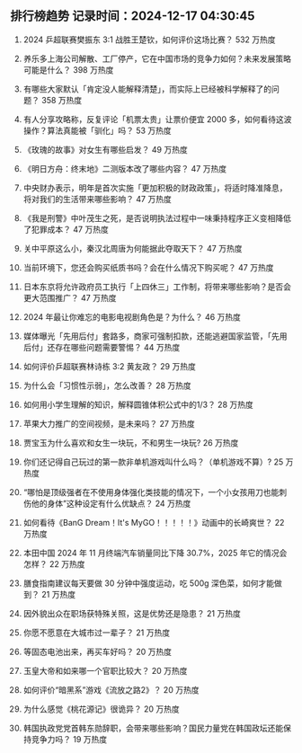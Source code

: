 
## 排行榜趋势 记录时间：2024-12-17 04:30:45
  
  1. 2024 乒超联赛樊振东 3:1 战胜王楚钦，如何评价这场比赛？ 532 万热度
    
  2. 养乐多上海公司解散、工厂停产，它在中国市场的竞争力如何？未来发展策略可能是什么？ 398 万热度
    
  3. 有哪些大家默认「肯定没人能解释清楚」，而实际上已经被科学解释了的问题？ 358 万热度
    
  4. 有人分享攻略称，反复评论「机票太贵」让票价便宜 2000 多，如何看待这波操作？算法真能被「驯化」吗？ 53 万热度
    
  5. 《玫瑰的故事》对女生有哪些启发？ 49 万热度
    
  6. 《明日方舟：终末地》二测版本改了哪些内容？ 47 万热度
    
  7. 中央财办表示，明年是首次实施「更加积极的财政政策」，将适时降准降息，将对我们的生活带来哪些影响？ 47 万热度
    
  8. 《我是刑警》中叶茂生之死，是否说明执法过程中一味秉持程序正义变相降低了犯罪成本？ 47 万热度
    
  9. 关中平原这么小，秦汉北周唐为何能据此夺取天下？ 47 万热度
    
  10. 当前环境下，您还会购买纸质书吗？会在什么情况下购买呢？ 47 万热度
    
  11. 日本东京将允许政府员工执行「上四休三」工作制，将带来哪些影响？是否会更大范围推广？ 47 万热度
    
  12. 2024 年最让你难忘的电影电视剧角色是？为什么？ 46 万热度
    
  13. 媒体曝光「先用后付」套路多，商家可强制扣款，还能逃避国家监管，「先用后付」还存在哪些问题需要警惕？ 44 万热度
    
  14. 如何评价乒超联赛林诗栋 3:2 黄友政？ 29 万热度
    
  15. 为什么会「习惯性示弱」，怎么改善？ 28 万热度
    
  16. 如何用小学生理解的知识，解释圆锥体积公式中的1/3？ 28 万热度
    
  17. 苹果大力推广的空间视频，是未来吗？ 27 万热度
    
  18. 贾宝玉为什么喜欢和女生一块玩，不和男生一块玩? 26 万热度
    
  19. 你们还记得自己玩过的第一款非单机游戏叫什么吗？（单机游戏不算）? 25 万热度
    
  20. “哪怕是顶级强者在不使用身体强化类技能的情况下，一个小女孩用刀也能刺伤他的身体”这种设定有什么优缺点？ 24 万热度
    
  21. 如何看待《BanG Dream！It's MyGO！！！！！》动画中的长崎爽世？ 22 万热度
    
  22. 本田中国 2024 年 11 月终端汽车销量同比下降 30.7%，2025 年它的情况会怎样？ 22 万热度
    
  23. 膳食指南建议每天要做 30 分钟中强度运动，吃 500g 深色菜，如何才能做到？ 21 万热度
    
  24. 因外貌出众在职场获特殊关照，这是优势还是隐患？ 21 万热度
    
  25. 你愿不愿意在大城市过一辈子？ 21 万热度
    
  26. 等固态电池出来，再买车好吗？ 20 万热度
    
  27. 玉皇大帝和如来哪一个官职比较大？ 20 万热度
    
  28. 如何评价“暗黑系”游戏《流放之路2》？ 20 万热度
    
  29. 为什么感觉《桃花源记》很诡异？ 20 万热度
    
  30. 韩国执政党党首韩东勋辞职，会带来哪些影响？国民力量党在韩国政坛还能保持竞争力吗？ 19 万热度
    